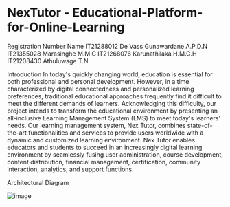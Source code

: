 # NexTutor - Educational-Platform-for-Online-Learning


Registration Number	Name
IT21288012	De Vass Gunawardane A.P.D.N
IT21355028	Marasinghe M.M.C
IT21268076	Karunathilaka H.M.C.H
IT21208430	Athuluwage T.N


Introduction
In today's quickly changing world, education is essential for both professional and personal development. However, in a time characterized by digital connectedness and personalized learning preferences, traditional educational approaches frequently find it difficult to meet the different demands of learners. Acknowledging this difficulty, our project intends to transform the educational environment by presenting an all-inclusive Learning Management System (LMS) to meet today's learners' needs.
Our learning management system, Nex Tutor, combines state-of-the-art functionalities and services to provide users worldwide with a dynamic and customized learning environment. Nex Tutor enables educators and students to succeed in an increasingly digital learning environment by seamlessly fusing user administration, course development, content distribution, financial management, certification, community interaction, analytics, and support functions.

Architectural Diagram


![image](https://github.com/DilunVass/-Educational-Platform-for-Online-Learning/assets/100837990/3b085956-98c2-47cd-9eb4-456cde02c197)
